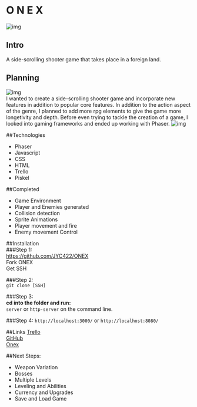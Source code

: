# O N E X

![img](https://i.imgur.com/cyajMQR.png)

## Intro 
A side-scrolling shooter game that takes place in a foreign land.

## Planning
![img](https://i.imgur.com/N75FpYl.jpg)  
I wanted to create a side-scrolling shooter game and incorporate new features in addition to popular core features. In addition to the action aspect of the genre, I planned to add more rpg elements to give the game more longetivity and depth. Before even trying to tackle the creation of a game, I looked into gaming frameworks and ended up working with Phaser.
![img](https://i.imgur.com/sOAHUOG.png)  

##Technologies  

- Phaser  
- Javascript  
- CSS  
- HTML  
- Trello
- Piskel

##Completed  
- Game Environment  
- Player and Enemies generated  
- Collision detection  
- Sprite Animations  
- Player movement and fire
- Enemy movement Control

##Installation  
###Step 1:  
https://github.com/JYC422/ONEX  
Fork ONEX  
Get SSH  
  
###Step 2:  
``` git clone [SSH] ```  
 
###Step 3:  
**cd into the folder and run:**  
```server``` or ```http-server``` on the command line.  

###Step 4: 
```http://localhost:3000/``` or ```http://localhost:8080/```

##Links
[Trello](https://trello.com/b/DpyUZJnp/o-n-e-x)  
[GitHub](https://github.com/JYC422/ONEX)    
[Onex](http://jyc422.github.io/ONEX/)

##Next Steps:
- Weapon Variation
- Bosses
- Multiple Levels
- Leveling and Abilities
- Currency and Upgrades
- Save and Load Game
